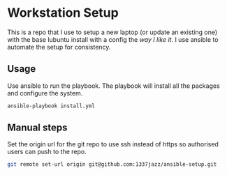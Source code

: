 # Workstation Setup

This is a repo that I use to setup a new laptop (or update an existing one) with the base lubuntu install with a config the *way I like it*. I use ansible to automate the setup for consistency.

## Usage
Use ansible to run the playbook. The playbook will install all the packages and configure the system.

```bash
ansible-playbook install.yml
```

## Manual steps
Set the origin url for the git repo to use ssh instead of https so authorised users can push to the repo.
```bash
git remote set-url origin git@github.com:1337jazz/ansible-setup.git 
```
